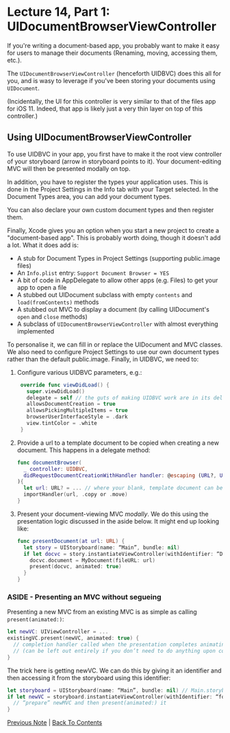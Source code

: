 # Lecture 14, Part 1: UIDocumentBrowserViewController

If you're writing a document-based app, you probably want to make it easy for users to manage their documents (Renaming, moving, accessing them, etc.).

The `UIDocumentBrowserViewController` (henceforth UIDBVC) does this all for you, and is wasy to leverage if you've been storing your documents using `UIDocument`.

(Incidentally, the UI for this controller is very similar to that of the files app for iOS 11. Indeed, that app is likely just a very thin layer on top of this controller.)

## Using UIDocumentBrowserViewController

To use UIDBVC in your app, you first have to make it the root view controller of your storyboard (arrow in storyboard points to it). Your document-editing MVC will then be presented modally on top.

In addition, you have to register the types your application uses. This is done in the Project Settings in the Info tab with your Target selected. In the Document Types area, you can add your document types.

You can also declare your own custom document types and then register them.

Finally, Xcode gives you an option when you start a new project to create a "document-based app". This is probably worth doing, though it doesn't add a lot. What it does add is:
* A stub for Document Types in Project Settings (supporting public.image files)
* An `Info.plist` entry: `Support Document Browser = YES`
* A bit of code in AppDelegate to allow other apps (e.g. Files) to get your app to open a file
* A stubbed out UIDocument subclass with empty `contents` and `load(fromContents)` methods
* A stubbed out MVC to display a document (by calling UIDocument's `open` and `close` methods)
* A subclass of `UIDocumentBrowserViewController` with almost everything implemented

To personalise it, we can fill in or replace the UIDocument and MVC classes. We also need to configure Project Settings to use our own document types rather than the default public.image. Finally, in UIDBVC, we need to:
1. Configure various UIDBVC parameters, e.g.:
   ```Swift
    override func viewDidLoad() {
      super.viewDidLoad()
      delegate = self // the guts of making UIDBVC work are in its delegate methods 
      allowsDocumentCreation = true
      allowsPickingMultipleItems = true
      browserUserInterfaceStyle = .dark
      view.tintColor = .white
    }
    ```
2. Provide a url to a template document to be copied when creating a new document. This happens in a delegate method:
    ```Swift
    func documentBrowser(
      _ controller: UIDBVC,
      didRequestDocumentCreationWithHandler handler: @escaping (URL?, UIDBVC.ImportMode) -> Void
    ){
      let url: URL? = ... // where your blank, template document can be found
      importHandler(url, .copy or .move) 
    }
    ```
3. Present your document-viewing MVC *modally*. We do this using the presentation logic discussed in the aside below. It might end up looking like:

    ```Swift
    func presentDocument(at url: URL) {
      let story = UIStoryboard(name: “Main”, bundle: nil)
      if let docvc = story.instantiateViewController(withIdentifier: “DocVC”) as? DocVC {
        docvc.document = MyDocument(fileURL: url)
        present(docvc, animated: true)
      }
    }
    ```

### ASIDE - Presenting an MVC without segueing

Presenting a new MVC from an existing MVC is as simple as calling `present(animated:)`:

```Swift
let newVC: UIViewController = ...
existingVC.present(newVC, animated: true) {
  // completion handler called when the presentation completes animating
  // (can be left out entirely if you don’t need to do anything upon completion)
}
```

The trick here is getting newVC. We can do this by giving it an identifier and then accessing it from the storyboard using this identifier:

```Swift
let storyboard = UIStoryboard(name: “Main”, bundle: nil) // Main.storyboard
if let newVC = storyboard.instantiateViewController(withIdentifier: “foo”) as? MyDocVC {
  // “prepare” newMVC and then present(animated:) it 
}
```

[Previous Note](../Lecture%2014%20-%20Persistance%20Demo/Part%200%20-%20Intro.md) | [Back To Contents](https://github.com/Firanus/stanford-iOS-lecture-notes)